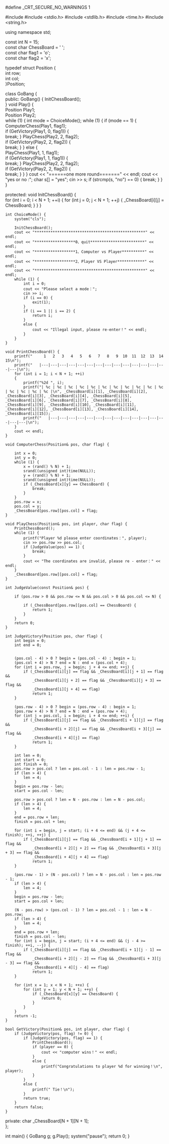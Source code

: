 #define _CRT_SECURE_NO_WARNINGS 1

#include <iostream>
#include <stdio.h>
#include <stdlib.h>
#include <time.h>
#include <string.h>

using namespace std;

const int N = 15;      
const char ChessBoard = ' ';  
const char flag1 = 'o';    
const char flag2 = 'x';    

typedef struct Position {    
    int row;        
    int col;       
}Position;

class GoBang {     
public:
    GoBang() {
        InitChessBoard();     
    }
    void Play() {     
        Position Play1;  
        Position Play2;   
        while (1) {
            int mode = ChoiceMode();
            while (1) {
                if (mode == 1) {       
                    ComputerChess(Play1, flag1);            
                    if (GetVictory(Play1, 0, flag1)) {      
                        break;
                    }
                    PlayChess(Play2, 2, flag2);         
                    if (GetVictory(Play2, 2, flag2)) {      
                        break;
                    }
                }
                else {               
                    PlayChess(Play1, 1, flag1);         
                    if (GetVictory(Play1, 1, flag1)) {       
                        break;
                    }
                    PlayChess(Play2, 2, flag2);         
                    if (GetVictory(Play2, 2, flag2)) {       
                        break;
                    }
                }
            }
            cout << "======one more round=======" << endl;
            cout << "yes or no :";
            char s[] = "yes";
            cin >> s;
            if (strcmp(s, "no") == 0) {
                break;
            }
        }
    }

protected:
    void InitChessBoard() {          
        for (int i = 0; i < N + 1; ++i) {
            for (int j = 0; j < N + 1; ++j) {
                _ChessBoard[i][j] = ChessBoard;
            }
        }
    }

    int ChoiceMode() {           
        system("cls");
        
        InitChessBoard();       
        cout << "*************************************************" << endl;
        cout << "******************0、quit************************" << endl;
        cout << "******************1、Computer vs Player**********" << endl;
        cout << "******************2、Player VS Player************" << endl;
        cout << "*************************************************" << endl;
        while (1) {
            int i = 0;
            cout << "Please select a mode：";
            cin >> i;
            if (i == 0) {       
                exit(1);
            }
            if (i == 1 || i == 2) {
                return i;
            }
            else {
                cout << "Illegal input, please re-enter！" << endl;
            }
        }
    }

    void PrintChessBoard() {        
        printf("     1   2   3   4   5   6   7   8   9  10  11  12  13  14  15\n");
        printf("   |---|---|---|---|---|---|---|---|---|---|---|---|---|---|---|\n");
        for (int i = 1; i < N + 1; ++i)
        {
            printf("%2d ", i);
            printf("| %c | %c | %c | %c | %c | %c | %c | %c | %c | %c | %c | %c | %c | %c | %c |\n", _ChessBoard[i][1], _ChessBoard[i][2], _ChessBoard[i][3], _ChessBoard[i][4], _ChessBoard[i][5], _ChessBoard[i][6], _ChessBoard[i][7], _ChessBoard[i][8], _ChessBoard[i][9], _ChessBoard[i][10], _ChessBoard[i][11], _ChessBoard[i][12], _ChessBoard[i][13], _ChessBoard[i][14], _ChessBoard[i][15]);
            printf("   |---|---|---|---|---|---|---|---|---|---|---|---|---|---|---|\n");
        }
        cout << endl;
    }

    void ComputerChess(Position& pos, char flag) {     
            
        int x = 0;
        int y = 0;
        while (1) {                   
            x = (rand() % N) + 1;      
            srand((unsigned int)time(NULL));
            y = (rand() % N) + 1;      
            srand((unsigned int)time(NULL));
            if (_ChessBoard[x][y] == ChessBoard) {       
                break;
            }
        }
        pos.row = x;
        pos.col = y;
        _ChessBoard[pos.row][pos.col] = flag;
    }

    void PlayChess(Position& pos, int player, char flag) {
        PrintChessBoard();      
        while (1) {
            printf("Player %d please enter coordinates：", player);
            cin >> pos.row >> pos.col;
            if (JudgeValue(pos) == 1) {        
                break;
            }
            cout << "The coordinates are invalid, please re - enter：" << endl;
        }
        _ChessBoard[pos.row][pos.col] = flag;
    }

    int JudgeValue(const Position& pos) {       
        
        if (pos.row > 0 && pos.row <= N && pos.col > 0 && pos.col <= N) {
            
            if (_ChessBoard[pos.row][pos.col] == ChessBoard) {
                return 1;     
            }
        }
        return 0;       
    }

    int JudgeVictory(Position pos, char flag) {     
        int begin = 0;
        int end = 0;

        
        (pos.col - 4) > 0 ? begin = (pos.col - 4) : begin = 1;
        (pos.col + 4) > N ? end = N : end = (pos.col + 4);
        for (int i = pos.row, j = begin; j + 4 <= end; ++j) {
            if (_ChessBoard[i][j] == flag && _ChessBoard[i][j + 1] == flag &&
                _ChessBoard[i][j + 2] == flag && _ChessBoard[i][j + 3] == flag &&
                _ChessBoard[i][j + 4] == flag)
                return 1;
        }
        
        (pos.row - 4) > 0 ? begin = (pos.row - 4) : begin = 1;
        (pos.row + 4) > N ? end = N : end = (pos.row + 4);
        for (int j = pos.col, i = begin; i + 4 <= end; ++i) {
            if (_ChessBoard[i][j] == flag && _ChessBoard[i + 1][j] == flag &&
                _ChessBoard[i + 2][j] == flag && _ChessBoard[i + 3][j] == flag &&
                _ChessBoard[i + 4][j] == flag)
                return 1;
        }
       
        int len = 0;    
        int start = 0;
        int finish = 0;
        pos.row > pos.col ? len = pos.col - 1 : len = pos.row - 1;
        if (len > 4) {
            len = 4;
        }
        begin = pos.row - len;       
        start = pos.col - len;       

        pos.row > pos.col ? len = N - pos.row : len = N - pos.col;
        if (len > 4) {
            len = 4;
        }
        end = pos.row + len;         
        finish = pos.col + len;     

        for (int i = begin, j = start; (i + 4 <= end) && (j + 4 <= finish); ++i, ++j) {
            if (_ChessBoard[i][j] == flag && _ChessBoard[i + 1][j + 1] == flag &&
                _ChessBoard[i + 2][j + 2] == flag && _ChessBoard[i + 3][j + 3] == flag &&
                _ChessBoard[i + 4][j + 4] == flag)
                return 1;
        }
        
        (pos.row - 1) > (N - pos.col) ? len = N - pos.col : len = pos.row - 1;
        if (len > 4) {
            len = 4;
        }
        begin = pos.row - len;       
        start = pos.col + len;       

        (N - pos.row) > (pos.col - 1) ? len = pos.col - 1 : len = N - pos.row;
        if (len > 4) {
            len = 4;
        }
        end = pos.row + len;         
        finish = pos.col - len;      
        for (int i = begin, j = start; (i + 4 <= end) && (j - 4 >= finish); ++i, --j) {
            if (_ChessBoard[i][j] == flag && _ChessBoard[i + 1][j - 1] == flag &&
                _ChessBoard[i + 2][j - 2] == flag && _ChessBoard[i + 3][j - 3] == flag &&
                _ChessBoard[i + 4][j - 4] == flag)
                return 1;
        }
        
        for (int x = 1; x < N + 1; ++x) {
            for (int y = 1; y < N + 1; ++y) {
                if (_ChessBoard[x][y] == ChessBoard) {
                    return 0;       
                }
            }
        }
        return -1;      
    }

    bool GetVictory(Position& pos, int player, char flag) {      
        if (JudgeVictory(pos, flag) != 0) {    
            if (JudgeVictory(pos, flag) == 1) {     
                PrintChessBoard();     
                if (player == 0) {
                    cout << "computer wins！" << endl;
                }
                else {
                    printf("Congratulations to player %d for winning！\n", player);
                }
            }
            else {
                printf(" Tie！\n");
            }
            return true;      
        }
        return false;         
    }

private:
    char _ChessBoard[N + 1][N + 1];    
};

int main() {
    GoBang g;
    g.Play();
    system("pause");
    return 0;
}
